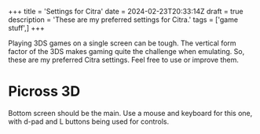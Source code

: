 +++
title = 'Settings for Citra'
date = 2024-02-23T20:33:14Z
draft = true
description = 'These are my preferred settings for Citra.'
tags = ['game stuff',]
+++

Playing 3DS games on a single screen can be tough. The vertical form factor of the 3DS makes gaming quite the challenge when emulating. So, these are my preferred Citra settings. Feel free to use or improve them.

# Picross 3D
Bottom screen should be the main. Use a mouse and keyboard for this one, with d-pad and L buttons being used for controls.

#

